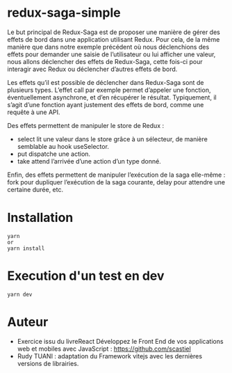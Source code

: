 # redux-saga-simple

Le but principal de Redux-Saga est de proposer une manière de gérer des effets de bord dans une application utilisant Redux. Pour cela, de la même manière que dans notre exemple précédent où nous déclenchions des effets pour demander une saisie de l’utilisateur ou lui afficher une valeur, nous allons déclencher des effets de Redux-Saga, cette fois-ci pour interagir avec Redux ou déclencher d’autres effets de bord.

Les effets qu’il est possible de déclencher dans Redux-Saga sont de plusieurs types. L’effet call par exemple permet d’appeler une fonction, éventuellement asynchrone, et d’en récupérer le résultat. Typiquement, il s’agit d’une fonction ayant justement des effets de bord, comme une requête à une API.

Des effets permettent de manipuler le store de Redux :
* select lit une valeur dans le store grâce à un sélecteur, de manière semblable au hook useSelector.
* put dispatche une action.
* take attend l’arrivée d’une action d’un type donné.

Enfin, des effets permettent de manipuler l’exécution de la saga elle-même : fork pour dupliquer l’exécution de la saga courante, delay pour attendre une certaine durée, etc.

# Installation
```
yarn
or
yarn install
```

# Execution d'un test en dev
```
yarn dev
```

# Auteur
* Exercice issu du livreReact Développez le Front End de vos applications web et mobiles avec JavaScript : https://github.com/scastiel
* Rudy TUANI : adaptation du Framework vitejs avec les dernières versions de librairies.

